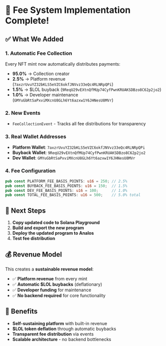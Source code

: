 # 🎉 Fee System Implementation Complete!

## ✅ What We Added

### 1. **Automatic Fee Collection**
Every NFT mint now automatically distributes payments:
- **95.0%** → Collection creator
- **2.5%** → Platform revenue (`7axzrUvuYZ32bKLS5eVZC6okfJNVvz33eQc4RLNRpQPi`)
- **1.5%** → $LOL buyback (`9ReqU29vEXtnQfMUp74CyfPwnKRUAKSDBzo8C62p2jo2`)
- **1.0%** → Developer maintenance (`GMYuGbRtSaPxviMXcnU8GLh6Yt6azxw1Y6JHNesU8MVr`)

### 2. **New Events**
- `FeeCollectionEvent` - Tracks all fee distributions for transparency

### 3. **Real Wallet Addresses**
- **Platform Wallet**: `7axzrUvuYZ32bKLS5eVZC6okfJNVvz33eQc4RLNRpQPi`
- **Buyback Wallet**: `9ReqU29vEXtnQfMUp74CyfPwnKRUAKSDBzo8C62p2jo2`
- **Dev Wallet**: `GMYuGbRtSaPxviMXcnU8GLh6Yt6azxw1Y6JHNesU8MVr`

### 4. **Fee Configuration**
```rust
pub const PLATFORM_FEE_BASIS_POINTS: u16 = 250; // 2.5%
pub const BUYBACK_FEE_BASIS_POINTS: u16 = 150;  // 1.5%
pub const DEV_FEE_BASIS_POINTS: u16 = 100;      // 1.0%
pub const TOTAL_FEE_BASIS_POINTS: u16 = 500;    // 5.0% total
```

## 🚀 Next Steps

1. **Copy updated code to Solana Playground**
2. **Build and export the new program**
3. **Deploy the updated program to Analos**
4. **Test fee distribution**

## 💰 Revenue Model

This creates a **sustainable revenue model**:
- ✅ **Platform revenue** from every mint
- ✅ **Automatic $LOL buybacks** (deflationary)
- ✅ **Developer funding** for maintenance
- ✅ **No backend required** for core functionality

## 🎯 Benefits

- **Self-sustaining platform** with built-in revenue
- **$LOL token deflation** through automatic buybacks
- **Transparent fee distribution** via events
- **Scalable architecture** - no backend bottlenecks
